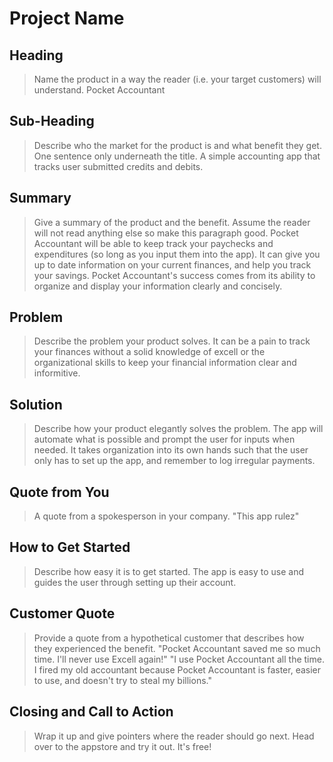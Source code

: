# Project Name #

<!-- 
> This material was originally posted [here](http://www.quora.com/What-is-Amazons-approach-to-product-development-and-product-management). It is reproduced here for posterities sake.

There is an approach called "working backwards" that is widely used at Amazon. They work backwards from the customer, rather than starting with an idea for a product and trying to bolt customers onto it. While working backwards can be applied to any specific product decision, using this approach is especially important when developing new products or features.

For new initiatives a product manager typically starts by writing an internal press release announcing the finished product. The target audience for the press release is the new/updated product's customers, which can be retail customers or internal users of a tool or technology. Internal press releases are centered around the customer problem, how current solutions (internal or external) fail, and how the new product will blow away existing solutions.

If the benefits listed don't sound very interesting or exciting to customers, then perhaps they're not (and shouldn't be built). Instead, the product manager should keep iterating on the press release until they've come up with benefits that actually sound like benefits. Iterating on a press release is a lot less expensive than iterating on the product itself (and quicker!).

If the press release is more than a page and a half, it is probably too long. Keep it simple. 3-4 sentences for most paragraphs. Cut out the fat. Don't make it into a spec. You can accompany the press release with a FAQ that answers all of the other business or execution questions so the press release can stay focused on what the customer gets. My rule of thumb is that if the press release is hard to write, then the product is probably going to suck. Keep working at it until the outline for each paragraph flows. 

Oh, and I also like to write press-releases in what I call "Oprah-speak" for mainstream consumer products. Imagine you're sitting on Oprah's couch and have just explained the product to her, and then you listen as she explains it to her audience. That's "Oprah-speak", not "Geek-speak".

Once the project moves into development, the press release can be used as a touchstone; a guiding light. The product team can ask themselves, "Are we building what is in the press release?" If they find they're spending time building things that aren't in the press release (overbuilding), they need to ask themselves why. This keeps product development focused on achieving the customer benefits and not building extraneous stuff that takes longer to build, takes resources to maintain, and doesn't provide real customer benefit (at least not enough to warrant inclusion in the press release).
 -->
 
## Heading ##
  > Name the product in a way the reader (i.e. your target customers) will understand.
  Pocket Accountant

## Sub-Heading ##
  > Describe who the market for the product is and what benefit they get. One sentence only underneath the title.
  A simple accounting app that tracks user submitted credits and debits.

## Summary ##
  > Give a summary of the product and the benefit. Assume the reader will not read anything else so make this paragraph good.
  Pocket Accountant will be able to keep track your paychecks and expenditures (so long as you input them into the app).  It can give you up to date information on your current finances, and help you track your savings.  Pocket Accountant's success comes from its ability to organize and display your information clearly and concisely.

## Problem ##
  > Describe the problem your product solves.
  	It can be a pain to track your finances without a solid knowledge of excell or the organizational skills to keep your financial information clear and informitive.

## Solution ##
  > Describe how your product elegantly solves the problem.
  The app will automate what is possible and prompt the user for inputs when needed.  It takes organization into its own hands such that the user only has to set up the app, and remember to log irregular payments.

## Quote from You ##
  > A quote from a spokesperson in your company.
  "This app rulez"


## How to Get Started ##
  > Describe how easy it is to get started.
  The app is easy to use and guides the user through setting up their account.  

## Customer Quote ##
  > Provide a quote from a hypothetical customer that describes how they experienced the benefit.
  "Pocket Accountant saved me so much time.  I'll never use Excell again!"
  "I use Pocket Accountant all the time.  I fired my old accountant because Pocket Accountant is faster, easier to use, and doesn't try to steal my billions."

## Closing and Call to Action ##
  > Wrap it up and give pointers where the reader should go next.
  Head over to the appstore and try it out.  It's free!
